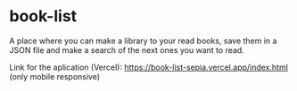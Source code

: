 # book-list
A place where you can make a library to your read books, save them in a JSON file and make a search of the next ones you want to read.

Link for the aplication (Vercel): https://book-list-sepia.vercel.app/index.html
(only mobile responsive)
